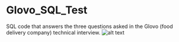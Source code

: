 # Glovo_SQL_Test
SQL code that answers the three questions asked in the Glovo (food delivery company) technical interview.
![alt text](https://github.com/[Daniel-Rodriguez11]/[Glovo_SQL_Test]/blob/[main]/1.1.jpg?raw=true)
